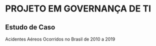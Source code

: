 # PROJETO EM GOVERNANÇA DE TI

## Estudo de Caso

Acidentes Aéreos Ocorridos no Brasil de 2010 a 2019
